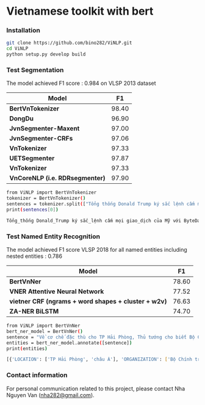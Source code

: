 # Vietnamese toolkit with bert

### Installation
```bash
git clone https://github.com/bino282/ViNLP.git
cd ViNLP
python setup.py develop build
```

### Test Segmentation
The model achieved F1 score : 0.984 on VLSP 2013 dataset

|Model | F1 |
|--------|-----------|
| **BertVnTokenizer** | 98.40 |
| **DongDu** | 96.90 |
| **JvnSegmenter-Maxent** | 97.00 |
| **JvnSegmenter-CRFs** | 97.06 |
| **VnTokenizer** | 97.33 |
| **UETSegmenter** | 97.87 |
| **VnTokenizer** | 97.33 |
| **VnCoreNLP (i.e. RDRsegmenter)** | 97.90 |


``` bash
from ViNLP import BertVnTokenizer
tokenizer = BertVnTokenizer()
sentences = tokenizer.split(["Tổng thống Donald Trump ký sắc lệnh cấm mọi giao dịch của Mỹ với ByteDance và Tecent - chủ sở hữu của 2 ứng dụng phổ biến TikTok và WeChat sau 45 ngày nữa."])
print(sentences[0])
```
``` bash
Tổng_thống Donald_Trump ký sắc_lệnh cấm mọi giao_dịch của Mỹ với ByteDance và Tecent - chủ_sở_hữu của 2 ứng_dụng phổ_biến TikTok và WeChat sau 45 ngày nữa .

```

### Test Named Entity Recognition
The model achieved F1 score VLSP 2018 for all named entities including nested entities : 0.786

|Model | F1 |
|--------|-----------|
| **BertVnNer** | 78.60 |
| **VNER Attentive Neural Network** | 77.52 |
| **vietner CRF (ngrams + word shapes + cluster + w2v)** | 76.63 |
| **ZA-NER BiLSTM** | 74.70 |

``` bash
from ViNLP import BertVnNer
bert_ner_model = BertVnNer()
sentence = "Về cơ chế đặc thù cho TP Hải Phòng, Thủ tướng cho biết Bộ Chính trị đã ban hành Nghị quyết 45 về phát triển TP Hải Phòng và Chính phủ đang có chương trình hành động để triển khai Nghị quyết này, đóng góp vào sự phát triển của thành phố Cảng, sánh vai cùng các thành phố của khu vực châu Á."
entities = bert_ner_model.annotate([sentence])
print(entities)

```
``` bash
[{'LOCATION': ['TP Hải Phòng', 'châu Á'], 'ORGANIZATION': ['Bộ Chính trị']}]

```




### Contact information
For personal communication related to this project, please contact Nha Nguyen Van (nha282@gmail.com).
